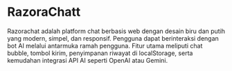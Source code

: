 # RazoraChatt
Razorachat adalah platform chat berbasis web dengan desain biru dan putih yang modern, simpel, dan responsif. Pengguna dapat berinteraksi dengan bot AI melalui antarmuka ramah pengguna. Fitur utama meliputi chat bubble, tombol kirim, penyimpanan riwayat di localStorage, serta kemudahan integrasi API AI seperti OpenAI atau Gemini.
